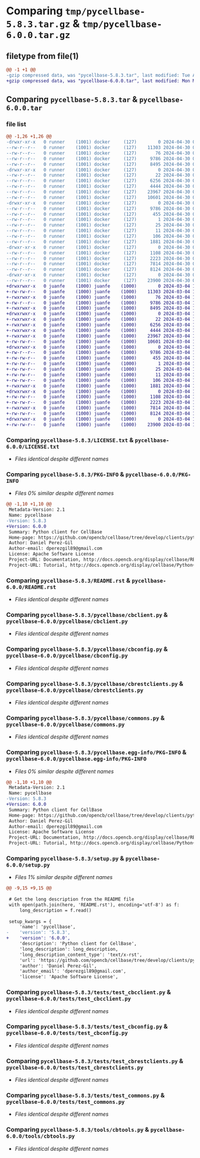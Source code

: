 # Comparing `tmp/pycellbase-5.8.3.tar.gz` & `tmp/pycellbase-6.0.0.tar.gz`

## filetype from file(1)

```diff
@@ -1 +1 @@
-gzip compressed data, was "pycellbase-5.8.3.tar", last modified: Tue Apr 30 09:53:49 2024, max compression
+gzip compressed data, was "pycellbase-6.0.0.tar", last modified: Mon Mar  4 16:13:48 2024, max compression
```

## Comparing `pycellbase-5.8.3.tar` & `pycellbase-6.0.0.tar`

### file list

```diff
@@ -1,26 +1,26 @@
-drwxr-xr-x   0 runner    (1001) docker     (127)        0 2024-04-30 09:53:49.471357 pycellbase-5.8.3/
--rw-r--r--   0 runner    (1001) docker     (127)    11303 2024-04-30 09:53:45.000000 pycellbase-5.8.3/LICENSE.txt
--rw-r--r--   0 runner    (1001) docker     (127)       76 2024-04-30 09:53:45.000000 pycellbase-5.8.3/MANIFEST.in
--rw-r--r--   0 runner    (1001) docker     (127)     9786 2024-04-30 09:53:49.471357 pycellbase-5.8.3/PKG-INFO
--rw-r--r--   0 runner    (1001) docker     (127)     8495 2024-04-30 09:53:45.000000 pycellbase-5.8.3/README.rst
-drwxr-xr-x   0 runner    (1001) docker     (127)        0 2024-04-30 09:53:49.467357 pycellbase-5.8.3/pycellbase/
--rw-r--r--   0 runner    (1001) docker     (127)       22 2024-04-30 09:53:45.000000 pycellbase-5.8.3/pycellbase/__init__.py
--rw-r--r--   0 runner    (1001) docker     (127)     6256 2024-04-30 09:53:45.000000 pycellbase-5.8.3/pycellbase/cbclient.py
--rw-r--r--   0 runner    (1001) docker     (127)     4444 2024-04-30 09:53:45.000000 pycellbase-5.8.3/pycellbase/cbconfig.py
--rw-r--r--   0 runner    (1001) docker     (127)    23967 2024-04-30 09:53:45.000000 pycellbase-5.8.3/pycellbase/cbrestclients.py
--rw-r--r--   0 runner    (1001) docker     (127)    10601 2024-04-30 09:53:45.000000 pycellbase-5.8.3/pycellbase/commons.py
-drwxr-xr-x   0 runner    (1001) docker     (127)        0 2024-04-30 09:53:49.471357 pycellbase-5.8.3/pycellbase.egg-info/
--rw-r--r--   0 runner    (1001) docker     (127)     9786 2024-04-30 09:53:49.000000 pycellbase-5.8.3/pycellbase.egg-info/PKG-INFO
--rw-r--r--   0 runner    (1001) docker     (127)      455 2024-04-30 09:53:49.000000 pycellbase-5.8.3/pycellbase.egg-info/SOURCES.txt
--rw-r--r--   0 runner    (1001) docker     (127)        1 2024-04-30 09:53:49.000000 pycellbase-5.8.3/pycellbase.egg-info/dependency_links.txt
--rw-r--r--   0 runner    (1001) docker     (127)       25 2024-04-30 09:53:49.000000 pycellbase-5.8.3/pycellbase.egg-info/requires.txt
--rw-r--r--   0 runner    (1001) docker     (127)       11 2024-04-30 09:53:49.000000 pycellbase-5.8.3/pycellbase.egg-info/top_level.txt
--rw-r--r--   0 runner    (1001) docker     (127)      106 2024-04-30 09:53:49.471357 pycellbase-5.8.3/setup.cfg
--rw-r--r--   0 runner    (1001) docker     (127)     1881 2024-04-30 09:53:45.000000 pycellbase-5.8.3/setup.py
-drwxr-xr-x   0 runner    (1001) docker     (127)        0 2024-04-30 09:53:49.471357 pycellbase-5.8.3/tests/
--rw-r--r--   0 runner    (1001) docker     (127)     1108 2024-04-30 09:53:45.000000 pycellbase-5.8.3/tests/test_cbcclient.py
--rw-r--r--   0 runner    (1001) docker     (127)     2223 2024-04-30 09:53:45.000000 pycellbase-5.8.3/tests/test_cbconfig.py
--rw-r--r--   0 runner    (1001) docker     (127)     7814 2024-04-30 09:53:45.000000 pycellbase-5.8.3/tests/test_cbrestclients.py
--rw-r--r--   0 runner    (1001) docker     (127)     8124 2024-04-30 09:53:45.000000 pycellbase-5.8.3/tests/test_commons.py
-drwxr-xr-x   0 runner    (1001) docker     (127)        0 2024-04-30 09:53:49.471357 pycellbase-5.8.3/tools/
--rw-r--r--   0 runner    (1001) docker     (127)    23900 2024-04-30 09:53:45.000000 pycellbase-5.8.3/tools/cbtools.py
+drwxrwxr-x   0 juanfe    (1000) juanfe    (1000)        0 2024-03-04 16:13:48.793561 pycellbase-6.0.0/
+-rw-rw-r--   0 juanfe    (1000) juanfe    (1000)    11303 2024-03-04 16:09:39.000000 pycellbase-6.0.0/LICENSE.txt
+-rwxrwxr-x   0 juanfe    (1000) juanfe    (1000)       76 2024-03-04 16:09:39.000000 pycellbase-6.0.0/MANIFEST.in
+-rw-r--r--   0 juanfe    (1000) juanfe    (1000)     9786 2024-03-04 16:13:48.793561 pycellbase-6.0.0/PKG-INFO
+-rwxrwxr-x   0 juanfe    (1000) juanfe    (1000)     8495 2024-03-04 16:09:39.000000 pycellbase-6.0.0/README.rst
+drwxrwxr-x   0 juanfe    (1000) juanfe    (1000)        0 2024-03-04 16:13:48.793561 pycellbase-6.0.0/pycellbase/
+-rwxrwxr-x   0 juanfe    (1000) juanfe    (1000)       22 2024-03-04 16:09:39.000000 pycellbase-6.0.0/pycellbase/__init__.py
+-rwxrwxr-x   0 juanfe    (1000) juanfe    (1000)     6256 2024-03-04 16:09:39.000000 pycellbase-6.0.0/pycellbase/cbclient.py
+-rwxrwxr-x   0 juanfe    (1000) juanfe    (1000)     4444 2024-03-04 16:09:39.000000 pycellbase-6.0.0/pycellbase/cbconfig.py
+-rwxrwxr-x   0 juanfe    (1000) juanfe    (1000)    23967 2024-03-04 16:09:39.000000 pycellbase-6.0.0/pycellbase/cbrestclients.py
+-rw-rw-r--   0 juanfe    (1000) juanfe    (1000)    10601 2024-03-04 16:09:39.000000 pycellbase-6.0.0/pycellbase/commons.py
+drwxrwxr-x   0 juanfe    (1000) juanfe    (1000)        0 2024-03-04 16:13:48.793561 pycellbase-6.0.0/pycellbase.egg-info/
+-rw-r--r--   0 juanfe    (1000) juanfe    (1000)     9786 2024-03-04 16:13:48.000000 pycellbase-6.0.0/pycellbase.egg-info/PKG-INFO
+-rw-rw-r--   0 juanfe    (1000) juanfe    (1000)      455 2024-03-04 16:13:48.000000 pycellbase-6.0.0/pycellbase.egg-info/SOURCES.txt
+-rw-rw-r--   0 juanfe    (1000) juanfe    (1000)        1 2024-03-04 16:13:48.000000 pycellbase-6.0.0/pycellbase.egg-info/dependency_links.txt
+-rw-rw-r--   0 juanfe    (1000) juanfe    (1000)       25 2024-03-04 16:13:48.000000 pycellbase-6.0.0/pycellbase.egg-info/requires.txt
+-rw-rw-r--   0 juanfe    (1000) juanfe    (1000)       11 2024-03-04 16:13:48.000000 pycellbase-6.0.0/pycellbase.egg-info/top_level.txt
+-rw-rw-r--   0 juanfe    (1000) juanfe    (1000)      106 2024-03-04 16:13:48.793561 pycellbase-6.0.0/setup.cfg
+-rwxrwxr-x   0 juanfe    (1000) juanfe    (1000)     1881 2024-03-04 16:09:39.000000 pycellbase-6.0.0/setup.py
+drwxrwxr-x   0 juanfe    (1000) juanfe    (1000)        0 2024-03-04 16:13:48.793561 pycellbase-6.0.0/tests/
+-rw-rw-r--   0 juanfe    (1000) juanfe    (1000)     1108 2024-03-04 16:09:39.000000 pycellbase-6.0.0/tests/test_cbcclient.py
+-rw-rw-r--   0 juanfe    (1000) juanfe    (1000)     2223 2024-03-04 16:09:39.000000 pycellbase-6.0.0/tests/test_cbconfig.py
+-rwxrwxr-x   0 juanfe    (1000) juanfe    (1000)     7814 2024-03-04 16:09:39.000000 pycellbase-6.0.0/tests/test_cbrestclients.py
+-rw-rw-r--   0 juanfe    (1000) juanfe    (1000)     8124 2024-03-04 16:09:39.000000 pycellbase-6.0.0/tests/test_commons.py
+drwxrwxr-x   0 juanfe    (1000) juanfe    (1000)        0 2024-03-04 16:13:48.793561 pycellbase-6.0.0/tools/
+-rw-rw-r--   0 juanfe    (1000) juanfe    (1000)    23900 2024-03-04 16:09:39.000000 pycellbase-6.0.0/tools/cbtools.py
```

### Comparing `pycellbase-5.8.3/LICENSE.txt` & `pycellbase-6.0.0/LICENSE.txt`

 * *Files identical despite different names*

### Comparing `pycellbase-5.8.3/PKG-INFO` & `pycellbase-6.0.0/PKG-INFO`

 * *Files 0% similar despite different names*

```diff
@@ -1,10 +1,10 @@
 Metadata-Version: 2.1
 Name: pycellbase
-Version: 5.8.3
+Version: 6.0.0
 Summary: Python client for CellBase
 Home-page: https://github.com/opencb/cellbase/tree/develop/clients/python
 Author: Daniel Perez-Gil
 Author-email: dperezgil89@gmail.com
 License: Apache Software License
 Project-URL: Documentation, http://docs.opencb.org/display/cellbase/RESTful+Web+Services
 Project-URL: Tutorial, http://docs.opencb.org/display/cellbase/Python+client+library
```

### Comparing `pycellbase-5.8.3/README.rst` & `pycellbase-6.0.0/README.rst`

 * *Files identical despite different names*

### Comparing `pycellbase-5.8.3/pycellbase/cbclient.py` & `pycellbase-6.0.0/pycellbase/cbclient.py`

 * *Files identical despite different names*

### Comparing `pycellbase-5.8.3/pycellbase/cbconfig.py` & `pycellbase-6.0.0/pycellbase/cbconfig.py`

 * *Files identical despite different names*

### Comparing `pycellbase-5.8.3/pycellbase/cbrestclients.py` & `pycellbase-6.0.0/pycellbase/cbrestclients.py`

 * *Files identical despite different names*

### Comparing `pycellbase-5.8.3/pycellbase/commons.py` & `pycellbase-6.0.0/pycellbase/commons.py`

 * *Files identical despite different names*

### Comparing `pycellbase-5.8.3/pycellbase.egg-info/PKG-INFO` & `pycellbase-6.0.0/pycellbase.egg-info/PKG-INFO`

 * *Files 0% similar despite different names*

```diff
@@ -1,10 +1,10 @@
 Metadata-Version: 2.1
 Name: pycellbase
-Version: 5.8.3
+Version: 6.0.0
 Summary: Python client for CellBase
 Home-page: https://github.com/opencb/cellbase/tree/develop/clients/python
 Author: Daniel Perez-Gil
 Author-email: dperezgil89@gmail.com
 License: Apache Software License
 Project-URL: Documentation, http://docs.opencb.org/display/cellbase/RESTful+Web+Services
 Project-URL: Tutorial, http://docs.opencb.org/display/cellbase/Python+client+library
```

### Comparing `pycellbase-5.8.3/setup.py` & `pycellbase-6.0.0/setup.py`

 * *Files 1% similar despite different names*

```diff
@@ -9,15 +9,15 @@
 
 # Get the long description from the README file
 with open(path.join(here, 'README.rst'), encoding='utf-8') as f:
     long_description = f.read()
 
 setup_kwargs = {
     'name': 'pycellbase',
-    'version': '5.8.3',
+    'version': '6.0.0',
     'description': 'Python client for CellBase',
     'long_description': long_description,
     'long_description_content_type': 'text/x-rst',
     'url': 'https://github.com/opencb/cellbase/tree/develop/clients/python',
     'author': 'Daniel Perez-Gil',
     'author_email': 'dperezgil89@gmail.com',
     'license': 'Apache Software License',
```

### Comparing `pycellbase-5.8.3/tests/test_cbcclient.py` & `pycellbase-6.0.0/tests/test_cbcclient.py`

 * *Files identical despite different names*

### Comparing `pycellbase-5.8.3/tests/test_cbconfig.py` & `pycellbase-6.0.0/tests/test_cbconfig.py`

 * *Files identical despite different names*

### Comparing `pycellbase-5.8.3/tests/test_cbrestclients.py` & `pycellbase-6.0.0/tests/test_cbrestclients.py`

 * *Files identical despite different names*

### Comparing `pycellbase-5.8.3/tests/test_commons.py` & `pycellbase-6.0.0/tests/test_commons.py`

 * *Files identical despite different names*

### Comparing `pycellbase-5.8.3/tools/cbtools.py` & `pycellbase-6.0.0/tools/cbtools.py`

 * *Files identical despite different names*


